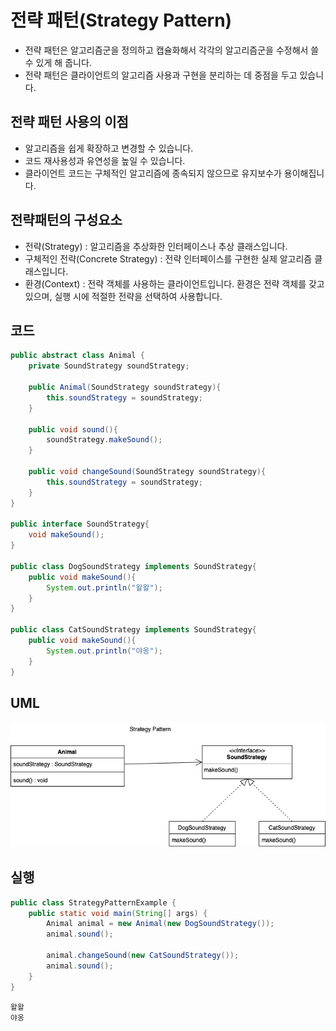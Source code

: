 # 전략 패턴(Strategy Pattern)


* 전략 패턴은 알고리즘군을 정의하고 캡슐화해서 각각의 알고리즘군을 수정해서 쓸 수 있게 해 줍니다.
* 전략 패턴은 클라이언트의 알고리즘 사용과 구현을 분리하는 데 중점을 두고 있습니다.

## 전략 패턴 사용의 이점

* 알고리즘을 쉽게 확장하고 변경할 수 있습니다.
* 코드 재사용성과 유연성을 높일 수 있습니다.
* 클라이언트 코드는 구체적인 알고리즘에 종속되지 않으므로 유지보수가 용이해집니다.

## 전략패턴의 구성요소

* 전략(Strategy) : 알고리즘을 추상화한 인터페이스나 추상 클래스입니다.
* 구체적인 전략(Concrete Strategy) : 전략 인터페이스를 구현한 실제 알고리즘 클래스입니다.
* 환경(Context) : 전략 객체를 사용하는 클라이언트입니다. 환경은 전략 객체를 갖고 있으며, 실행 시에 적절한 전략을 선택하여 사용합니다.

## 코드

~~~java
public abstract class Animal {
    private SoundStrategy soundStrategy;
    
    public Animal(SoundStrategy soundStrategy){
        this.soundStrategy = soundStrategy;
    }
    
    public void sound(){
        soundStrategy.makeSound();
    }
    
    public void changeSound(SoundStrategy soundStrategy){
        this.soundStrategy = soundStrategy;
    }
}

public interface SoundStrategy{
    void makeSound();
}

public class DogSoundStrategy implements SoundStrategy{
    public void makeSound(){
        System.out.println("왈왈");
    }
}

public class CatSoundStrategy implements SoundStrategy{
    public void makeSound(){
        System.out.println("야옹");
    }
}
~~~

## UML

![전략 패턴](img/StrategyPatternUML.png)

## 실행

~~~java
public class StrategyPatternExample {
    public static void main(String[] args) {
        Animal animal = new Animal(new DogSoundStrategy());
        animal.sound();

        animal.changeSound(new CatSoundStrategy());
        animal.sound();
    }
}
~~~
~~~
왈왈
야옹
~~~